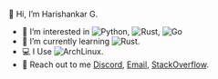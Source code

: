  👋 Hi, I’m Harishankar G.
- 👀 I’m interested in ![Python](https://img.shields.io/badge/python-%23000000.svg?style=for-the-badge&logo=python&logoColor=white), ![Rust](https://img.shields.io/badge/rust-%23000000.svg?style=for-the-badge&logo=rust&logoColor=white), ![Go](https://img.shields.io/badge/go-%23000000.svg?style=for-the-badge&logo=go&logoColor=white)
- 🌱 I’m currently learning ![Rust](https://img.shields.io/badge/rust-%23000000.svg?style=for-the-badge&logo=rust&logoColor=white).
- 💻 I Use ![ArchLinux](https://img.shields.io/badge/Arch-btw!-1793d0?style=for-the-badge&logo=archlinux).
- 📣 Reach out to me [Discord](https://discordapp.com/users/1053135238118780948), [Email](mailto:harishankargaddanakeri@gmail.com), [StackOverflow](https://stackoverflow.com/users/13481964/voiceroy).
